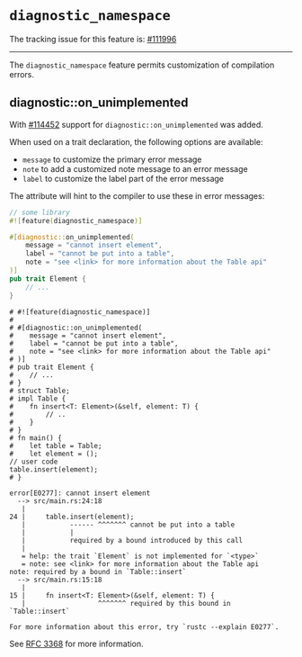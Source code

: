 # `diagnostic_namespace`

The tracking issue for this feature is: [#111996]

[#111996]: https://github.com/rust-lang/rust/issues/111996

------------------------

The `diagnostic_namespace` feature permits customization of compilation errors.

## diagnostic::on_unimplemented

With [#114452] support for `diagnostic::on_unimplemented` was added.

When used on a trait declaration, the following options are available:

* `message` to customize the primary error message
* `note` to add a customized note message to an error message
* `label` to customize the label part of the error message

The attribute will hint to the compiler to use these in error messages:
```rust
// some library
#![feature(diagnostic_namespace)]

#[diagnostic::on_unimplemented(
    message = "cannot insert element",
    label = "cannot be put into a table",
    note = "see <link> for more information about the Table api"
)]
pub trait Element {
    // ...
}
```

```rust,compile_fail,E0277
# #![feature(diagnostic_namespace)]
#
# #[diagnostic::on_unimplemented(
#    message = "cannot insert element",
#    label = "cannot be put into a table",
#    note = "see <link> for more information about the Table api"
# )]
# pub trait Element {
#    // ...
# }
# struct Table;
# impl Table {
#    fn insert<T: Element>(&self, element: T) {
#        // ..
#    }
# }
# fn main() {
#    let table = Table;
#    let element = ();
// user code
table.insert(element);
# }
```

```text
error[E0277]: cannot insert element
  --> src/main.rs:24:18
   |
24 |     table.insert(element);
   |           ------ ^^^^^^^ cannot be put into a table
   |           |
   |           required by a bound introduced by this call
   |
   = help: the trait `Element` is not implemented for `<type>`
   = note: see <link> for more information about the Table api
note: required by a bound in `Table::insert`
  --> src/main.rs:15:18
   |
15 |     fn insert<T: Element>(&self, element: T) {
   |                  ^^^^^^^ required by this bound in `Table::insert`

For more information about this error, try `rustc --explain E0277`.
```

See [RFC 3368] for more information.

[#114452]: https://github.com/rust-lang/rust/pull/114452
[RFC 3368]: https://github.com/rust-lang/rfcs/blob/master/text/3368-diagnostic-attribute-namespace.md
